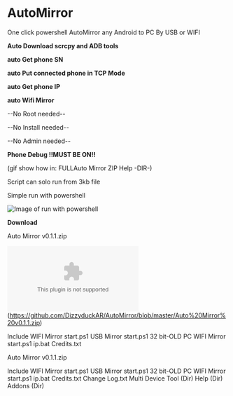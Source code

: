 # AutoMirror
One click powershell AutoMirror any Android to PC By USB or WIFI

**Auto Download scrcpy and ADB tools**

**auto Get phone SN**

**auto Put connected phone in TCP Mode**

**auto Get phone IP**

**auto Wifi Mirror**

--No Root needed--

--No Install needed--

--No Admin needed--

**Phone Debug !!MUST BE ON!!**

(gif show how in: FULLAuto Mirror ZIP Help -DIR-)

Script can solo run from 3kb file

Simple run with powershell

![Image of run with powershell](https://www.howtogeek.com/wp-content/uploads/2014/12/RightClick.png)



**Download**

Auto Mirror v0.1.1.zip

![link text itself] (https://github.com/DizzyduckAR/AutoMirror/blob/master/Auto%20Mirror%20v0.1.1.zip) 

Include
 WIFI Mirror start.ps1 
 USB Mirror start.ps1
 32 bit-OLD PC ‏‏WIFI Mirror start.ps1
 ip.bat
 Credits.txt



 

Auto Mirror v0.1.1.zip

[link text itself]:https://github.com/DizzyduckAR/AutoMirror/blob/master/Auto%20Mirror%20v0.1.1.zip 

Include
 WIFI Mirror start.ps1 
 USB Mirror start.ps1
 32 bit-OLD PC ‏‏WIFI Mirror start.ps1
 ip.bat
 Credits.txt
 Change Log.txt
 Multi Device Tool (Dir) 
 Help (Dir)
 Addons (Dir)